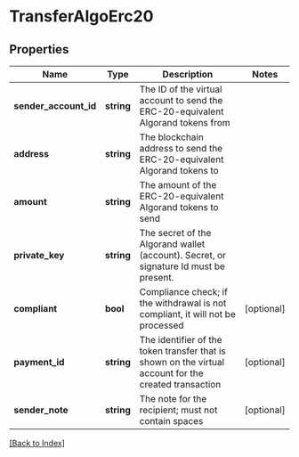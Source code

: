 # TransferAlgoErc20

## Properties

Name | Type | Description | Notes
------------ | ------------- | ------------- | -------------
**sender_account_id** | **string** | The ID of the virtual account to send the ERC-20-equivalent Algorand tokens from |
**address** | **string** | The blockchain address to send the ERC-20-equivalent Algorand tokens to |
**amount** | **string** | The amount of the ERC-20-equivalent Algorand tokens to send |
**private_key** | **string** | The secret of the Algorand wallet (account). Secret, or signature Id must be present. |
**compliant** | **bool** | Compliance check; if the withdrawal is not compliant, it will not be processed | [optional]
**payment_id** | **string** | The identifier of the token transfer that is shown on the virtual account for the created transaction | [optional]
**sender_note** | **string** | The note for the recipient; must not contain spaces | [optional]

[[Back to Index]](../index.md)
